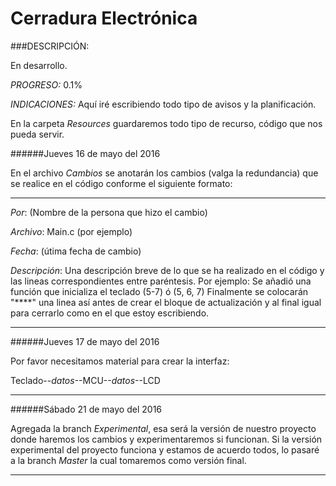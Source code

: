 # Cerradura Electrónica

###DESCRIPCIÓN:

En desarrollo.

_PROGRESO:_ 0.1%

_INDICACIONES:_
Aquí iré escribiendo todo tipo de avisos y la planificación.

En la carpeta *Resources* guardaremos todo tipo de recurso, código que nos pueda servir.                                      

######Jueves 16 de mayo del 2016 

En el archivo *Cambios* se anotarán los cambios (valga la redundancia) que se realice en el código conforme el siguiente formato:
****************************************************************************************************
_Por_: (Nombre de la persona que hizo el cambio)

_Archivo_: Main.c (por ejemplo)

_Fecha_: (útima fecha de cambio) 

_Descripción_: Una descripción breve de lo que se ha realizado en el código y las lineas correspondientes entre paréntesis. Por ejemplo:
Se añadió una función que inicializa el teclado (5-7) ó (5, 6, 7)
Finalmente se colocarán "****" una linea así antes de crear el bloque de actualización y al final igual para cerrarlo como en el que estoy escribiendo.

****************************************************************************************************
######Jueves 17 de mayo del 2016

Por favor necesitamos material para crear la interfaz:

Teclado--_datos_--MCU--_datos_--LCD
**********************
######Sábado 21 de mayo del 2016

Agregada la branch *Experimental*, esa será la versión de nuestro proyecto donde haremos los cambios y experimentaremos si funcionan. Si la versión experimental del proyecto funciona y estamos de acuerdo todos, lo pasaré a la branch *Master* la cual tomaremos como versión final.
****************
